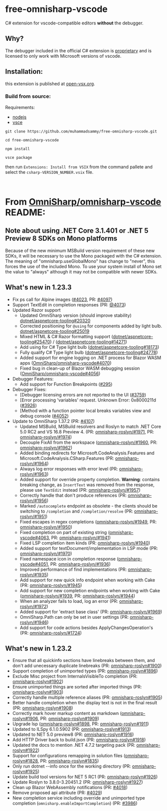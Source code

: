 # free-omnisharp-vscode

C# extension for vscode-compatible editors **without** the debugger.

## Why?
The debugger included in the official C# extension is [proprietary](https://aka.ms/VSCode-DotNet-DbgLicense) and is licensed to only work with Microsoft versions of vscode.

## Installation:
this extension is published at [open-vsx.org](https://open-vsx.org/extension/muhammad-sammy/csharp).

### Build from source:
Requirements:
- [nodejs](https://nodejs.org)
- [vsce](https://code.visualstudio.com/api/working-with-extensions/publishing-extension#vsce)

```
git clone https://github.com/muhammadsammy/free-omnisharp-vscode.git

cd free-omnisharp-vscode

npm install

vsce package
```
then run `Extensions: Install from VSIX` from the command pallete and select the `csharp-VERSION_NUMBER.vsix` file.

<br />

# From [OmniSharp/omnisharp-vscode](https://github.com/OmniSharp/omnisharp-vscode) README:

## Note about using .NET Core 3.1.401 or .NET 5 Preview 8 SDKs on Mono platforms
Because of the new minimum MSBuild version requirement of these new SDKs, it will be necessary to use the Mono packaged with the C# extension. The meaning of "omnisharp.useGlobalMono" has change to "never", this forces the use of the included Mono. To use your system
install of Mono set the value to "always" although it may not be compatible with newer SDKs.

## What's new in 1.23.3
-   Fix ps call for Alpine images ([#4023](https://github.com/OmniSharp/omnisharp-vscode/issues/4023), PR: [#4097](https://github.com/OmniSharp/omnisharp-vscode/pull/4097))
-   Support TextEdit in completion responses (PR: [@4073](https://github.com/OmniSharp/omnisharp-vscode/pull/4073))
-   Updated Razor support
    -   Updated OmniSharp version (should improve stability) [dotnet/aspnetcore-tooling#20320](https://github.com/dotnet/aspnetcore/issues/20320)
    -   Corrected positioning for `@using` for components added by light bulb. [dotnet/aspnetcore-tooling#25019](https://github.com/dotnet/aspnetcore/issues/25019)
    -   Mixed HTML & C# Razor formatting support ([dotnet/aspnetcore-tooling#25470](https://github.com/dotnet/aspnetcore/issues/25470)) / ([dotnet/aspnetcore-tooling#14271](https://github.com/dotnet/aspnetcore/issues/14271))
    -   Add using for C# Type light bulb ([dotnet/aspnetcore-tooling#18173](https://github.com/dotnet/aspnetcore/issues/18173))
    -   Fully qualify C# Type light bulb ([dotnet/aspnetcore-tooling#24778](https://github.com/dotnet/aspnetcore/issues/24778))
    -   Added support for engine logging on .NET process for Blazor WASM apps ([OmniSharp/omnisharp-vscode#4070](https://github.com/OmniSharp/omnisharp-vscode/issues/4070))
    -   Fixed bug in clean-up of Blazor WASM debugging session ([OmniSharp/omnisharp-vscode#4056](https://github.com/OmniSharp/omnisharp-vscode/issues/4056))
-   Debugger Features:
    -   Add support for Function Breakpoints ([#295](https://github.com/OmniSharp/omnisharp-vscode/issues/295))
-   Debugger Fixes:
    -   [Debugger licensing errors are not reported to the UI ([#3759](https://github.com/OmniSharp/omnisharp-vscode/issues/3759))
    -   [Error processing 'variables' request. Unknown Error: 0x8000211d ([#3926](https://github.com/OmniSharp/omnisharp-vscode/issues/3926))
    -   [Method with a function pointer local breaks variables view and debug console ([#4052](https://github.com/OmniSharp/omnisharp-vscode/issues/4052))
-   Update to OmniSharp 1.37.2 (PR: [#4107](https://github.com/OmniSharp/omnisharp-vscode/pull/4107))
    -   Updated MSBuild, MSBuild resolvers and Roslyn to match .NET Core 5.0 RC2 and VS 16.8 Preview 4. (PR: [omnisharp-roslyn/#1971](https://github.com/OmniSharp/omnisharp-roslyn/pull/1971), PR: [omnisharp-roslyn/#1974](https://github.com/OmniSharp/omnisharp-roslyn/pull/1974))
    -   Decouple FixAll from the workspace ([omnisharp-roslyn/#1960](https://github.com/OmniSharp/omnisharp-roslyn/issues/1960), PR: [omnisharp-roslyn/#1962](https://github.com/OmniSharp/omnisharp-roslyn/pull/1962))
    -   Added binding redirects for Microsoft.CodeAnalysis.Features and Microsoft.CodeAnalysis.CSharp.Features (PR: [omnisharp-roslyn/#1964](https://github.com/OmniSharp/omnisharp-roslyn/pull/1964))
    -   Always log error responses with error level (PR: [omnisharp-roslyn/#1963](https://github.com/OmniSharp/omnisharp-roslyn/pull/1963))
    -   Added support for override property completion. **Warning**: contains breaking change, as `InsertText` was removed from the response, please use `TextEdit` instead (PR: [omnisharp-roslyn/#1957](https://github.com/OmniSharp/omnisharp-roslyn/pull/1957))
    -   Correctly handle <ProjectReferences> that don't produce references (PR: [omnisharp-roslyn/#1956](https://github.com/OmniSharp/omnisharp-roslyn/pull/1956))
    -   Marked `/autocomplete` endpoint as obsolete - the clients should be switching to `/completion` and `/completion/resolve` (PR: [omnisharp-roslyn/#1951](https://github.com/OmniSharp/omnisharp-roslyn/pull/1951))
    -   Fixed escapes in regex completions ([omnisharp-roslyn/#1949](https://github.com/OmniSharp/omnisharp-roslyn/issues/1949), PR: [omnisharp-roslyn/#1950](https://github.com/OmniSharp/omnisharp-roslyn/pull/1950))
    -   Fixed completion on part of existing string ([omnisharp-vscode#4063](https://github.com/OmniSharp/omnisharp-vscode/issues/4063), PR: [omnisharp-roslyn/#1941](https://github.com/OmniSharp/omnisharp-roslyn/pull/1941))
    -   Fixed LSP completion item kinds (PR: [omnisharp-roslyn/#1940](https://github.com/OmniSharp/omnisharp-roslyn/pull/1940))
    -   Added support for textDocument/implementation in LSP mode (PR: [omnisharp-roslyn/#1970](https://github.com/OmniSharp/omnisharp-roslyn/pull/1970))
    -   Fixed namespace icon in completion response ([omnisharp-vscode#4051](https://github.com/OmniSharp/omnisharp-vscode/issues/4051), PR: [omnisharp-roslyn/#1936](https://github.com/OmniSharp/omnisharp-roslyn/pull/1936))
    -   Improved performance of find implementations (PR: [omnisharp-roslyn/#1935](https://github.com/OmniSharp/omnisharp-roslyn/pull/1935))
    -   Add support for new quick info endpoint when working with Cake (PR: [omnisharp-roslyn/#1945](https://github.com/OmniSharp/omnisharp-roslyn/pull/1945))
    -   Add support for new completion endpoints when working with Cake ([omnisharp-roslyn/#1939](https://github.com/OmniSharp/omnisharp-roslyn/issues/1939), PR: [omnisharp-roslyn/#1944](https://github.com/OmniSharp/omnisharp-roslyn/pull/1944))
    -   When an analyzer fails to load, log an error (PR: [omnisharp-roslyn/#1972](https://github.com/OmniSharp/omnisharp-roslyn/pull/1972))
    -   Added support for 'extract base class' (PR: [omnisharp-roslyn/#1969](https://github.com/OmniSharp/omnisharp-roslyn/pull/1969))
    -   OmniSharp.Path can only be set in user settings (PR: [omnisharp-roslyn/#1946](https://github.com/OmniSharp/omnisharp-roslyn/pull/1946))
    -   Add support for code actions besides ApplyChangesOperation's (PR: [omnisharp-roslyn/#1724](https://github.com/OmniSharp/omnisharp-roslyn/pull/1724))

## What's new in 1.23.2
-   Ensure that all quickinfo sections have linebreaks between them, and don't add unecessary duplicate linebreaks (PR: [omnisharp-roslyn#1900](https://github.com/OmniSharp/omnisharp-roslyn/pull/1900))
-   Support completion of unimported types (PR: [omnisharp-roslyn#1896](https://github.com/OmniSharp/omnisharp-roslyn/pull/1896))
-   Exclude Misc project from InternalsVisibleTo completion (PR: [omnisharp-roslyn#1902](https://github.com/OmniSharp/omnisharp-roslyn/pull/1902))
-   Ensure unimported things are sorted after imported things (PR: [omnisharp-roslyn#1903](https://github.com/OmniSharp/omnisharp-roslyn/pull/1903))
-   Correctly handle multiple reference aliases (PR: [omnisharp-roslyn#1905](https://github.com/OmniSharp/omnisharp-roslyn/pull/1905))
-   Better handle completion when the display text is not in the final result (PR: [omnisharp-roslyn#1908](https://github.com/OmniSharp/omnisharp-roslyn/pull/1908))
-   Correctly mark hover markup content as markdown ([omnisharp-roslyn#1906](https://github.com/OmniSharp/omnisharp-roslyn/issues/1906), PR: [omnisharp-roslyn#1909](https://github.com/OmniSharp/omnisharp-roslyn/pull/1909))
-   Upgrade lsp ([omnisharp-roslyn#1898](https://github.com/OmniSharp/omnisharp-roslyn/issues/1898), PR: [omnisharp-roslyn#1911](https://github.com/OmniSharp/omnisharp-roslyn/pull/1911))
-   Updated to ILSpy 6.1.0.5902 (PR: [omnisharp-roslyn#1913](https://github.com/OmniSharp/omnisharp-roslyn/pull/1913))
-   Updated to NET 5.0 preview8 (PR: [omnisharp-roslyn#1916](https://github.com/OmniSharp/omnisharp-roslyn/pull/1916))
-   Add HTTP Driver back to build.json (PR: [omnisharp-roslyn#1918](https://github.com/OmniSharp/omnisharp-roslyn/pull/1918))
-   Updated the docs to mention .NET 4.7.2 targeting pack (PR: [omnisharp-roslyn#1922](https://github.com/OmniSharp/omnisharp-roslyn/pull/1922))
-   Support for configurations remapping in solution files ([omnisharp-roslyn#1828](https://github.com/OmniSharp/omnisharp-roslyn/issues/1828), PR: [omnisharp-roslyn#1835](https://github.com/OmniSharp/omnisharp-roslyn/pull/1835))
-   Only run dotnet --info once for the working directory (PR: [omnisharp-roslyn#1925](https://github.com/OmniSharp/omnisharp-roslyn/pull/1925))
-   Update build tool versions for NET 5 RC1 (PR: [omnisharp-roslyn#1926](https://github.com/OmniSharp/omnisharp-roslyn/pull/1926))
-   Update Roslyn to 3.8.0-3.20451.2 (PR: [omnisharp-roslyn#1927](https://github.com/OmniSharp/omnisharp-roslyn/pull/1927))
-   Clean up Blazor WebAssembly notifications (PR: [#4018](https://github.com/OmniSharp/omnisharp-vscode/pull/4018))
-   Remove proposed api attribute (PR: [#4029](https://github.com/OmniSharp/omnisharp-vscode/pull/4029))
-   New completion service including override and unimported type completion (`omnisharp.enableImportCompletion`) (PR: [#3986](https://github.com/OmniSharp/omnisharp-vscode/pull/3986))
